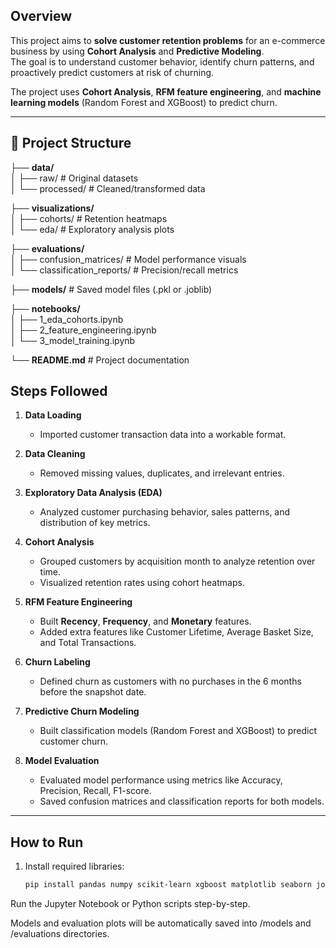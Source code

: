 
## Overview
This project aims to **solve customer retention problems** for an e-commerce business by using **Cohort Analysis** and **Predictive Modeling**.  
The goal is to understand customer behavior, identify churn patterns, and proactively predict customers at risk of churning.

The project uses **Cohort Analysis**, **RFM feature engineering**, and **machine learning models** (Random Forest and XGBoost) to predict churn.

---


## 📂 Project Structure

├── **data/**  
│   ├── raw/               # Original datasets  
│   └── processed/         # Cleaned/transformed data  

├── **visualizations/**  
│   ├── cohorts/           # Retention heatmaps  
│   └── eda/               # Exploratory analysis plots  

├── **evaluations/**  
│   ├── confusion_matrices/ # Model performance visuals  
│   └── classification_reports/ # Precision/recall metrics  

├── **models/**            # Saved model files (.pkl or .joblib)  

├── **notebooks/**  
│   ├── 1_eda_cohorts.ipynb  
│   ├── 2_feature_engineering.ipynb  
│   └── 3_model_training.ipynb  

└── **README.md**          # Project documentation  


## Steps Followed

1. **Data Loading**  
   - Imported customer transaction data into a workable format.

2. **Data Cleaning**  
   - Removed missing values, duplicates, and irrelevant entries.

3. **Exploratory Data Analysis (EDA)**  
   - Analyzed customer purchasing behavior, sales patterns, and distribution of key metrics.

4. **Cohort Analysis**  
   - Grouped customers by acquisition month to analyze retention over time.
   - Visualized retention rates using cohort heatmaps.

5. **RFM Feature Engineering**  
   - Built **Recency**, **Frequency**, and **Monetary** features.
   - Added extra features like Customer Lifetime, Average Basket Size, and Total Transactions.

6. **Churn Labeling**  
   - Defined churn as customers with no purchases in the 6 months before the snapshot date.

7. **Predictive Churn Modeling**  
   - Built classification models (Random Forest and XGBoost) to predict customer churn.

8. **Model Evaluation**  
   - Evaluated model performance using metrics like Accuracy, Precision, Recall, F1-score.
   - Saved confusion matrices and classification reports for both models.

---

## How to Run
1. Install required libraries:
   ```bash
   pip install pandas numpy scikit-learn xgboost matplotlib seaborn joblib
Run the Jupyter Notebook or Python scripts step-by-step.

Models and evaluation plots will be automatically saved into /models and /evaluations directories.




